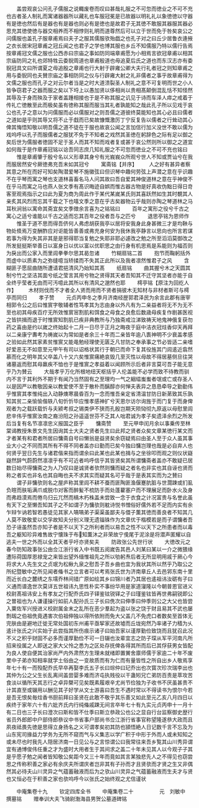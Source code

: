 <!-- { "loadSidebar": true } -->
　　盖尝观哀公问孔子儒服之说輙废卷而叹曰甚哉礼服之不可忽而徳业之不可不充也古者圣人制礼而寓诸器器所以藏礼也车服冠冕是已故器以明礼礼以象徳徳以守器有是徳也然后有是器也有是器也则必有是徳也是故君子无其徳不敢服其器服其器必思充其徳使徳与器交相养而不相悖则礼明而道尊然后可以立于世而免于咎矣哀公之问儒服也盖孔子服章甫焉曰夫子之服其儒服欤殆戯之也孔子对之曰丘少居鲁衣逄掖之衣长居宋冠章甫之冠丘闻之也君子之学也博其服也乡丘不知儒服乃特以儒行告焉按章甫冠文儒之服也公西赤曰宗庙之事如防同端章甫愿为小相焉言欲冠章甫以相其宗庙防同之礼也郊特牲云委貎周道也章甫殷道也毋追夏后氏之道也而东汉志亦有委貎冠具文曰所谓夏之毋追殷之章甫也行大射于辟雍公卿大夫行礼者冠之则知章甫之用与委貎同也夫賛宗庙之事相防同之仪与行辟雍大射之礼非儒者之事乎故章甫得为文儒之服也而孔子之对云尔者当是之时大道溃裂圣人制礼之意不可复明而世之小人皆争窃君子之器而服之矣以下埒上以愚加贤以侈相尚以贵相髙颠倒混乱恬不知怪然其辱及于身而殃及于家者盖踵相接也于是不称其服之讥见于诗而车泽人瘁之戒着于传礼亡徳散至此而极矣虽有徳称其服而服当其礼者孰能知之哉此孔子所以见戏于哀公也孔子之意以为问儒服而必以儒服对之则吾儒之道彼终莫能知也其心必且曰儒者之道如是乎则其辱又将不止于戱而已矣故慷慨激厉丁宁反复告以儒者之行耸动其心俾其悔悟知敬以明吾儒之道不徒在于服也故哀公闻之言加信行加义没世不敢以儒为戏呜呼以孔子而服儒者之服犹不免于不知者之戏然其圣徳在躬辞色之际有足以御之矣后世为儒服者徳固不足于圣人而其不知而戏者复或甚于哀公然则所以御之之道宜如何哉于是作章甫冠铭以谂吾同志庶几知礼服之不可忽而徳业之不可不充也铭曰
　　惟是章甫肇于殷兮名以义形章其身兮有光峩峩众所观兮世人不知或贾讪兮在我而服居然安兮厥徳弗充吾末如其冠兮
　　寓斋铭【并序】
　　人之好有甚异者察其意之所在而好可知矣陶潜爱琴不施徽弦曰但识琴中趣何劳弦上声潜之意在乎识趣不在乎琴而寓之琴也支道林喜畜名马人问其故曰吾自爱其神俊道林之意在乎神俊不在乎马而寓之马也燕人张文季有髙识晦迹自娯而惟古器古物是好真收伪黜日得日竒客至观焉指示之曰此为夏为商为周此作于某代某嵗某氏则其喜跃然如生其时覩其人亲炙其风烈而忘其千载之下也嘻文季之意在乎古矣器物云乎哉则亦陶之琴道林之马耳秋涧翁以寓命其斋宜矣文季徴余言喜为之铭铭曰
　　百年之寓形之役兮千古之寓心之适兮谁能以千古之适而忘其百年之役者吾与之匹兮
　　退思亭铭为恩师作
　　惟圣于道不思而得吾侪何人弗虑胡获我亭以居将安我身此身甚微三才是均鞅与物处倐焉万变酬酢应对讵能皆善善或弗充身何安为我休我亭静言以思向也所言若谋若事为得为失其非其是是邪得耶当复勉之失耶非耶必遽改之勉之所至滔滔莫御改之所发挺挺斯举善日以富身日以优以富以优职思之由行身有机思焉是系能则为福否则为戾出而公家入而里闾拳拳尔思其曷忽诸
　　竹糊扇铭二首
　　抱节而鞠躬括外而虚中以质素为之弥缝噫当矫揉而不失其正此所以及我者凛然惟君子之风
　　含糊匪子愿屈曲随所遭请君挹清风乃始知其髙
　　纸扇铭
　　曲其握兮木之天圆其制兮竹之坚洁其面兮纸之莹言其用兮物之贤得其天者吾知其不迁守其坚者亦能于自全终乎莹者无由而可汚噫此其所以有清风之邈然也耶
　　樗亭铭【原注为回纥人作】
　　木材则伐而不才者全人贤而用而不贤者捐彼木无知材与非材者斯可与樗亭而同归
　　孝子赞
　　元贞丙申冬之季月济南经歴郭君泽民为余言此郡有唐宰相郭令公之后曰惟賔字敬辅者性笃孝其为志由身以外凡有为二亲益者将无不为无不至也初其母疾百疗无所效惟賔宻割肌和饵食之母食之良愈后数歳母疾复作剧甚医视之皆拱揖而退于时惟賔知割肌已疾非典教所与乃独斋戒泣涕致祷天地鬼神俄复获勿药之喜由是约以嵗之终始起十二月一日尽于正月之晦夜于庭中洁衣冠炷香仰天再拜以二亲康宁夀考为祷嵗以为常如是者余三十年而二亲皆年逾八袠神明不少衰盖孝感之验如此然其家素贫惟賔又能黾勉经理使无匮乏凡甘防之奉承事之节必皆适二亲嗜好爱恶无不如意至元甲午有司以诏格状其行于朝已而命下复其役旌其门闾逺近翕然慕而化之明年其父卒盖八十又六矣惟賔痛絶哀毁几至灭性以母故不得居墓侧旦往哭诸墓返而慰其母羸疾不恤也于是惟賔之孝益着以闻顾所示后者非言莫可吾子能无意乎乃为賛云
　　大哉孝乎万化所根地纽天枢括乎人伦盖能不必学而致不待教而驯内不言于其利外不期于有闻乃当然固有之至理均一气之絪緼蚩蚩者氓或亡或存圣人以是因严以教敬因亲以教爱使不至于散朴而醨醇亦何惮夫表异之恳恳牵导之勤勤伟乎惟賔其孝惟纯出入动静燠寒晨昏百为一念而惟吾亲定省清温甘防日新苐致其乐孰知其贫二亲愉愉偕轶八旬忻忻毕应惟孝感神扩兮天恩尔访尔询旌于而门复于而身俾观者为之载跃载忻与夫颍考叔之锡类伊不狭而孔殷岂期天陨恸彻九原返以母慰里闾悲辛伟乎惟賔汝南之裔汾阳之孙遥遥世芬不乏其人咄君诚为孝子矣遗泽余烈之所发后当复有名节凛凛忠义报国之臣乎
　　慵斋赞
　　至元甲申闰月余以事乗传至林棠谒教授朱景文先生因询其士大夫之贤者先生曰此邦之贤者众矣文章某徳行某文而才者某有和君者所居曰慵斋自号曰懒翁是益贤矣余窃疑焉曰由圣人至于众人虽其事业大小之不同而其所有不得不同者盖亦曰勤而已矣今独曰慵岂理也哉是必自弃人也何贤乎翌日先生与诸君偕来指而谓余曰此某也此某也揖与之坐徐叩而观之则仪状嶷嶷然辞气蔚蔚然凛凛乎有不可近者呜呼信乎其皆贤矣其所谓慵斋者盖亦不敢疑已居数日始尽得慵斋之为人乃叹曰是诚贤者欤然则慵而疑之者名也非实也其自诬也贤而称之者实也非名也其自晦也夫不求其实而疑其名可乎哉于是表其实而为之賛曰
　　谓子非慵欤则名之屋庐称其里闾不耕不蚕而匪陶匪渔偃蹇肮脏与世濶踈或扪虱负暄而肤垢满爪或脱巾对客而醉髪不梳防手而处蓬藋塞户而不理展足而卧水火及身而弗趋漠焉而倦鸟归云兀然而槁木朽株盖未尝致一念于衣食之计况富贵与名誉此虽有天下之至懒吾知其子之不如谓子为慵欤则躭诗悦书憎俗好儒外若不足而内实有余乍辩乍讷若智若愚徒见其家人嗃嗃弟子渠渠虽鄙夫与儇子薫其徳而善良者不知其几人莫不致敬爱以交孚故知夫分别义理无遗锱铢作为文章优于楷模若是而子谓慵者吾恐子诬虽然吾亦知子者是不以天下之所利者而以易吾之性不以天下之所患者而以毒吾之躯知珍异难售故宁懐珠于布知薫沐之非荣故宁曵尾于泥涂是将潜声匿耀以自逃夫一世之外而以全其天者乎吁亦贤矣夫
　　防政张公先世行状
　　大徳改元之春今防知政事张公由佥江浙行省入中书既五阅嵗告其邑人刘某曰某以一介之微猥缘遭际荷国厚恩禄宠之来皆出望外缅惟祖先之所以劬躬焘后者无所显明用戚于厥心今将求大人先生文之贞珉为松楸九泉之慰吾子吾乡曲也宜为我状其所以然乎乃取公之所纪暨敏中之所见闻者偹书之立言者可以考焉张氏世为济南章丘人去邑郛东南十里而近长白之麓绣之东壖乔林间错广原如绘其乡曰锦川者乃其居也逺祖讳汝砺有子曰义通而谱逸世次莫详五世祖讳九思性朴实不事纷华用是家道寖隆以今朝普恩官进义校尉髙祖讳安上有孝友之行配乔氏四子铎鉴铉锐铎之子曰瑾鉴铉皆再世弗嗣锐即公之曽祖也为人谦谨操行如前人配孙氏三子长曰侁次曰伸季曰仲季则公之大父也皆尝入粟佐军兴授进义校尉属金末之乱所在恶少羣起为盗以张之饶于财且易其不武也屡剽刼之伯祖侁竟遇害次伯祖伸独以得所依附而免大父盖几不免虎口者数矣至首体无完肤由是避地迁徙无常处国初东州甫平亟挈家还故墟而丘垅宛然乃率诸子力穑为乆逺计张氏之兴实始于此尝指其所伤痕示诸子曰始吾家以谨厚勤俭致饶而且犹召此况不义之积乎财固不必多而谨厚勤俭不可一日辍也汝辈宜志之防子琛从军平河南凡所招来役属之人即送之家大父怜之悉为之区处存抚俾各得其所而后已其俘获男女皆配为良人使自便其治家尚严内外肃然方生理未就绪即置黉舍廪师儒于家逾二十年不废里中子弟亦知相率就学土俗由之一变故质而有为仁而有量皆性之所自出乡人敬焉享年七十有一而殁配乔氏早卒再娶李氏五子长曰琮仲曰玘乔出也次寳次珍次瑞李出也其仲为公之父生长乱离间盖尝婴多难而济屯执贱役以干蛊矧兄亡弟防百责是萃攻苦食淡以循所天其志行之卓异槩可见矣既素履艰辛尤尚节俭独为子收书不厌虽甚贵不计其直至或辍用以酬见其子好学从文士游喜曰吾生不遇时常以不得读书为恨尔今若是吾无恨矣毎炷香书厨前拜曰圣贤在此敢不敬乎其乐善又如此至元乙亥八月四日以疾终于家年六十有六妣齐氏内行纯偹戚踈无间言卒年七十有九实元贞丙申十一月十有二日也三子长曰澄次曰斯和皆不仕季曰斯立叅政公也公之显自行台监察御史歴行省员外郎郎中户部侍郎叅议中书省事户部尚书佥江浙行省事官称望隆遂叅大政而且夙夜祗畏先徳是思得立身扬名之义可谓孝矣初其防也頴悟絶人日记数千言不忘及为山东宪司掾益力学务为无所不窥而气与义集志以学广积于中形于外而人或未知知之或未尽也时我先人隠居济南一日见公与之言惊谓公曰我常往来吾乡覧其山川秀异谓宜有通博俊伟任重之才为盛时大用者生于其间求之盖二十年未见其人以今观子子其是乎愿子勉之闻者皆知敬公矣距今又三十年而竟如其言某独悲先人之不得见也窃尝思之传称积善之家必有余庆夫所谓庆者岂非其有子孙而才且贤欤而才贤之生又非偶然其必待夫山川灵异之气蕴蓄融液而后为之欤山川灵异之气蕴蓄融液而生夫才与贤也又恒必在于积善之家也欤呜呼今以张氏之始终观之尤信谨状














　　中庵集卷十九
　　钦定四库全书
　　中庵集卷二十　　　　　元　刘敏中　撰墓铭
　　赠奉训大夫飞骑尉渤海县男贺公墓道碑铭
